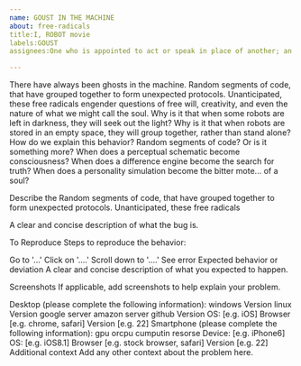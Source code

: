 ```yaml
---
name: GOUST IN THE MACHINE
about: free-radicals
title:I, ROBOT movie
labels:GOUST
assignees:One who is appointed to act or speak in place of another; an agent.

---
```


There have always been ghosts in the machine. Random segments of code, that have grouped together to form unexpected protocols. Unanticipated, these free radicals engender questions of free will, creativity, and even the nature of what we might call the soul. Why is it that when some robots are left in darkness, they will seek out the light? Why is it that when robots are stored in an empty space, they will group together, rather than stand alone? How do we explain this behavior? Random segments of code? Or is it something more? When does a perceptual schematic become consciousness? When does a difference engine become the search for truth? When does a personality simulation become the bitter mote... of a soul? 

Describe the Random segments of code, that have grouped together to form unexpected protocols. Unanticipated, these free radicals

A clear and concise description of what the bug is.

To Reproduce
Steps to reproduce the behavior:

Go to '...'
Click on '....'
Scroll down to '....'
See error
Expected behavior or deviation
A clear and concise description of what you expected to happen. 

Screenshots
If applicable, add screenshots to help explain your problem.

Desktop (please complete the following information):
windows Version
linux  Version
google server
amazon server
github Version
OS: [e.g. iOS]
Browser [e.g. chrome, safari]
Version [e.g. 22]
Smartphone (please complete the following information):
gpu orcpu cumputin resorse
Device: [e.g. iPhone6]
OS: [e.g. iOS8.1]
Browser [e.g. stock browser, safari]
Version [e.g. 22]
Additional context
Add any other context about the problem here.
